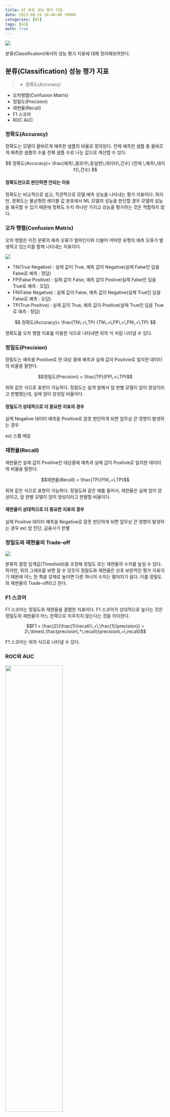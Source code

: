 ```yaml
---
title: AI 분류 성능 평가 지표
date: 2023-08-24 16:48:00 +0900
categories: [AI]
tags: [AI]
math: true
---
```


![](https://velog.velcdn.com/images/acadias12/post/596daee7-7a2a-41b1-a038-da5f749d38a3/image.jpeg)

분류(Classification)에서의 성능 평가 지표에 대해 정리해보려한다.


## 분류(Classification) 성능 평가 지표

> + 정확도(Accuracy)
+ 오차행렬(Confusion Matrix)
+ 정밀도(Precision)
+ 재현율(Recall)
+ F1 스코어
+ ROC AUC



### 정확도(Accuracy)

정확도는 모델이 올바르게 예측한 샘플의 비율로 정의된다. 전체 예측한 샘플 중 올바르게 예측한 샘플의 수를 전체 샘플 수로 나눈 값으로 계산할 수 있다.

$$
정확도(Accuracy)= \frac{예측\,결과가\,동일한\,데이터\,건수} {전체 \,예측\,데이터\,건수}
$$

#### 정확도만으로 판단하면 안되는 이유
정확도는 비교적으로 쉽고, 직관적으로 모델 예측 성능을 나타내는 평가 지표이다. 하지만, 정확도는 불균형한 레이블 값 분포에서 ML 모델의 성능을 판단할 경우 모델의 성능을 왜곡할 수 있기 때문에 정확도 수치 하나만 가지고 성능을 평가하는 것은 적합하지 않다.


### 오차 행렬(Confusion Matrix)

오차 행렬은 이진 분류의 예측 오류가 얼마인지와 더불어 어떠한 유형의 예측 오류가 발생하고 있는지를 함께 나타내는 지표이다.

![](https://velog.velcdn.com/images/acadias12/post/28b4a4f6-c2c9-4728-9430-956ba902f8ca/image.png)

- TN(True Negative) : 실제 값이 True, 예측 값이 Negative(실제 False인 답을 False로 예측 : 정답)
- FP(False Positive) : 실제 값이 False, 예측 값이 Postive(실제 False인 답을 True로 예측 : 오답)
- FN(False Negative) : 실제 값이 False, 예측 값이 Negative(실제 True인 답을 False로 예측 : 오답) 
- TP(True Positive) : 실제 값이 True, 예측 값이 Positive(실제 True인 답을 True로 예측 : 정답)




$$
정확도(Accuracy)= \frac{TN\,+\,TP} {TN\,+\,FP\,+\,FN\,+\,TP}
$$

정확도를 오차 행렬 지표를 이용한 식으로 나타내면 위의 식 처럼 나타낼 수 있다.

### 정밀도(Precision)

정밀도는 예측을 Positive로 한 대상 중에 예측과 실제 값이 Positvie로 일치한 데이터의 비율을 말한다.

$$정밀도(Precision) = \frac{TP}{FP\,+\,TP}$$

위와 같은 식으로 표현이 가능하다. 정밀도는 쉽게 말해서 암 판별 모델이 암이 양성이라고 판별했는데, 실제 암이 양성일 비율이다.

#### 정밀도가 상대적으로 더 중요한 지표의 경우

실제 Negative 데이터 예측을 Positive로 잘못 판단하게 되면 업무상 큰 영향이 발생하는 경우

ex) 스팸 메일


### 재현율(Recall)

재현율은 실제 값이 Positive인 대상중에 예측과 실제 값이 Positvie로 일치한 데이터의 비율을 말한다.


$$재현율(Recall) = \frac{TP}{FN\,+\,TP}$$

위와 같은 식으로 표현이 가능하다. 정밀도와 같은 예를 들어서, 재현율은 실제 암이 양성이고, 암 판별 모델이 암이 양성이라고 판별할 비율이다.

#### 재현율이 상대적으로 더 중요한 지표의 경우

실제 Positive 데이터 예측을 Negative로 잘못 판단하게 되면 업무상 큰 영향이 발생하는 경우
ex) 암 진단, 금융사기 판별


### 정밀도와 재현율의 Trade-off

![](https://velog.velcdn.com/images/acadias12/post/ffe73af9-4686-4f0a-9142-aa8c17b637b2/image.png)

분류의 결정 임계값(Threshold)을 조정해 정밀도 또는 재현율의 수치를 높일 수 있다. 하지만, 위의 그래프를 보면 알 수 있듯이 정밀도와 재현율은 상호 보완적인 평가 지표이기 때문에 어느 한 쪽을 강제로 높이면 다른 하나의 수치는 떨어지기 쉽다. 이를 정밀도와 재현율의 Trade-off라고 한다.


### F1 스코어

F1 스코어는 정밀도와 재현율을 결합한 지표이다. F1 스코어가 상대적으로 높다는 것은 정밀도와 재현율이 어느 한쪽으로 치우치지 않는다는 것을 의미한다.

<!-- $F1 = \frac{2}{\frac{1}{recall}\,+\,\frac{1}{precision}} = 2\,*\,\frac{precision\,*\,recall}{precision\,+\,recall}$ -->

$$F1 = \frac{2}{\frac{1}{recall}\,+\,\frac{1}{precision}} = 2\,\times\,\frac{precision\,*\,recall}{precision\,+\,recall}$$

F1 스코어는 위의 식으로 나타낼 수 있다.

### ROC와 AUC

<img src="https://velog.velcdn.com/images/acadias12/post/10fde9a7-0e23-4ef6-a3b6-2bbdf83f2609/image.png" width="60%">

ROC 곡선(Receiver Operation Characteristic Curve)과 이에 기반한 AUC 스코어는 이진 분류의 예측 성능 측정에서 중요하게 사용되는 지표이다. 일반적으로 의학 분야에서 많이 사용되지만, 머신러닝의 이진 분류 모델의 예측 성능을 판단하는 중요한 평가 지표이기도 하다.

+ ROC 곡선은 FPR(False Positive Rate)이 변할 때 TPR(True Positive Rate)이 어떻게 변하는지를 나타내는 곡선이다. FPR을 X축으로, TPR을 Y축으로 잡은 그래프이다.

+ AUC 값은 ROC 곡선 아래 영역의 면적을 구한 것으로 일반적으로 1에 가까울수록 좋은 수치이다.


X축을 나타내는 FPR은 실제 Negative를 잘못 예측한 비율이다. 즉, 실제는 Negative인데 Positive로 잘못 예측한 비율이다.

$$FPR = \frac{FP}{FP\,+\,TN}$$

위의 식으로 FPR을 나타낼 수 있다.

Y축을 나타내는 TPR은 재현율을 나타내고 민감도라고도 불린다.

$$TPR = Recall = \frac{TP}{FN\,+\,TP}$$

위의 식으로 TPR을 나타낼 수 있다.


### 느낀점

분류 성능 평가 지표는 머신러닝의 모델을 평가할 때 매우 중요하게 사용되는 지표이다. 처음에는 정확도만 높으면 좋은 모델인 줄 알고 정확도에만 의존했었는데, 정확도 하나로 모델 성능을 평가한다면 큰 문제가 발생한다는 것을 알게 되었다. 아직 정밀도, 재현율 ,F1 score, ROC AUC에 대한 개념이 잘 잡혀있지 않지만 매우 중요한 지표이므로 더 열심히 공부해야겠다.

**참고한 사이트 및 강의**

<a href="https://driip.me/3ef36050-f5a3-41ea-9f23-874afe665342">참고 사이트</a>

강의 : 파이썬 머신러닝 완벽 가이드



